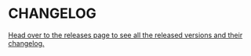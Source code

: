 # CHANGELOG

[Head over to the releases page to see all the released versions and their changelog.](https://github.com/lourenci/react-kanban/releases)
